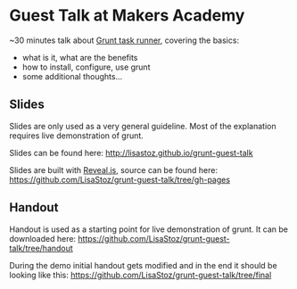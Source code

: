 # Guest Talk at Makers Academy

~30 minutes talk about [Grunt task runner](https://www.google.com), covering the basics:

* what is it, what are the benefits
* how to install, configure, use grunt
* some additional thoughts...

## Slides

Slides are only used as a very general guideline. Most of the explanation requires
live demonstration of grunt.

Slides can be found here: http://lisastoz.github.io/grunt-guest-talk

Slides are built with [Reveal.js](https://github.com/hakimel/reveal.js/),
source can be found here: https://github.com/LisaStoz/grunt-guest-talk/tree/gh-pages


## Handout

Handout is used as a starting point for live demonstration of grunt.
It can be downloaded here: https://github.com/LisaStoz/grunt-guest-talk/tree/handout

During the demo initial handout gets modified and in the end it should be looking
like this: https://github.com/LisaStoz/grunt-guest-talk/tree/final
